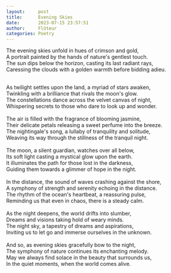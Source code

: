 ```yaml
---
layout:     post
title:      Evening Skies
date:       2023-07-15 23:57:51 
author:     Flûteur
categories: Poetry
---
```

The evening skies unfold in hues of crimson and gold,
<br>
A portrait painted by the hands of nature's gentlest touch.
<br>
The sun dips below the horizon, casting its last radiant rays,
<br>
Caressing the clouds with a golden warmth before bidding adieu.
<br>

<br>
As twilight settles upon the land, a myriad of stars awaken,
<br>
Twinkling with a brilliance that rivals the moon's glow.
<br>
The constellations dance across the velvet canvas of night,
<br>
Whispering secrets to those who dare to look up and wonder.
<br>

<br>
The air is filled with the fragrance of blooming jasmine,
<br>
Their delicate petals releasing a sweet perfume into the breeze.
<br>
The nightingale's song, a lullaby of tranquility and solitude,
<br>
Weaving its way through the stillness of the tranquil night.
<br>

<br>
The moon, a silent guardian, watches over all below,
<br>
Its soft light casting a mystical glow upon the earth.
<br>
It illuminates the path for those lost in the darkness,
<br>
Guiding them towards a glimmer of hope in the night.
<br>

<br>
In the distance, the sound of waves crashing against the shore,
<br>
A symphony of strength and serenity echoing in the distance.
<br>
The rhythm of the ocean's heartbeat, a reassuring pulse,
<br>
Reminding us that even in chaos, there is a steady calm.
<br>

<br>
As the night deepens, the world drifts into slumber,
<br>
Dreams and visions taking hold of weary minds.
<br>
The night sky, a tapestry of dreams and aspirations,
<br>
Inviting us to let go and immerse ourselves in the unknown.
<br>

<br>
And so, as evening skies gracefully bow to the night,
<br>
The symphony of nature continues its enchanting melody.
<br>
May we always find solace in the beauty that surrounds us,
<br>
In the quiet moments, when the world comes alive.